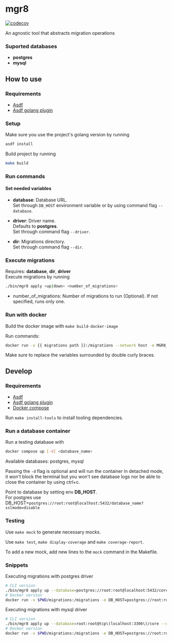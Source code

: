 # mgr8

[![codecov](https://codecov.io/gh/kenji-yamane/mgr8/branch/master/graph/badge.svg?token=WUJ54P2TQQ)](https://codecov.io/gh/kenji-yamane/mgr8)

An agnostic tool that abstracts migration operations

### Suported databases
- **postgres**
- **mysql**

## How to use

### Requirements

- [Asdf](https://asdf-vm.com/guide/getting-started.html)
- [Asdf golang plugin](https://github.com/kennyp/asdf-golang)

### Setup

Make sure you use the project's golang version by running
```bash
asdf install
```

Build project by running
```bash
make build
```

### Run commands

#### Set needed variables

- **database**: Database URL. <br/>
Set through `DB_HOST` environment variable or by using command flag `--database`.

- **driver**: Driver name. <br/>
Defaults to **postgres**. <br/>
Set through command flag `--driver`.

- **dir**: Migrations directory. <br/>
Set through command flag `--dir`.
### Execute migrations

Requires: **database**, **dir**, **driver** <br/>
Execute migrations by running
```bash
./bin/mgr8 apply <up|down> <number_of_migrations>
```
- number_of_migrations: Number of migrations to run (Optional). If not specified, runs only one.

### Run with docker

Build the docker image with `make build-docker-image`

Run commands:
```bash
docker run -v {{ migrations path }}:/migrations --network host -e MGR8_USERNAME={{ logs username }} -e DB_HOST={{ database connection string }} mgr8 <command>
```
Make sure to replace the variables surrounded by double curly braces.
## Develop

### Requirements
- [Asdf](https://asdf-vm.com/guide/getting-started.html)
- [Asdf golang plugin](https://github.com/kennyp/asdf-golang)
- [Docker compose](https://docs.docker.com/compose/install/)

Run `make install-tools` to install tooling dependencies.

### Run a database container

Run a testing database with
```bash
docker compose up [-d] <database_name> 
```
Available databases: postgres, mysql

Passing the `-d` flag is optional and will run the container in detached mode, it won't block the terminal but you won't see database logs nor be able to close the container by using ctrl+c.

Point to database by setting env **DB_HOST**.
<br/>
For postgres use DB_HOST=`postgres://root:root@localhost:5432/database_name?sslmode=disable`

### Testing

Use `make mock` to generate necessary mocks.

Use `make test`, `make display-coverage` and `make coverage-report`.

To add a new mock, add new lines to the `mock` command in the Makefile.

### Snippets

Executing migrations with postgres driver
```bash
# CLI version
./bin/mgr8 apply up --database=postgres://root:root@localhost:5432/core?sslmode=disable --dir=./migrations
# Docker version
docker run -v $PWD/migrations:/migrations -e DB_HOST=postgres://root:root@localhost:5432/core?sslmode=disable --network host -e MGR8_USERNAME=username mgr8 apply up
```

Executing migrations with mysql driver
```bash
# CLI version
./bin/mgr8 apply up --database=root:root@tcp\(localhost:3306\)/core --dir=./migrations --driver=mysql
# Docker version
docker run -v $PWD/migrations:/migrations -e DB_HOST=postgres://root:root@localhost:5432/core?sslmode=disable --network host -e MGR8_USERNAME=username mgr8 apply up --driver=mysql
```

